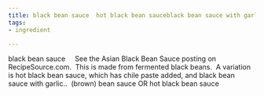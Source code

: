 ```yaml
---
title: black bean sauce  hot black bean sauceblack bean sauce with garlic
tags:
- ingredient

---
```

black bean sauce     See the Asian Black Bean Sauce posting on RecipeSource.com.  This is made from fermented black beans.  A variation is hot black bean sauce, which has chile paste added, and black bean sauce with garlic..  (brown) bean sauce OR hot black bean sauce
